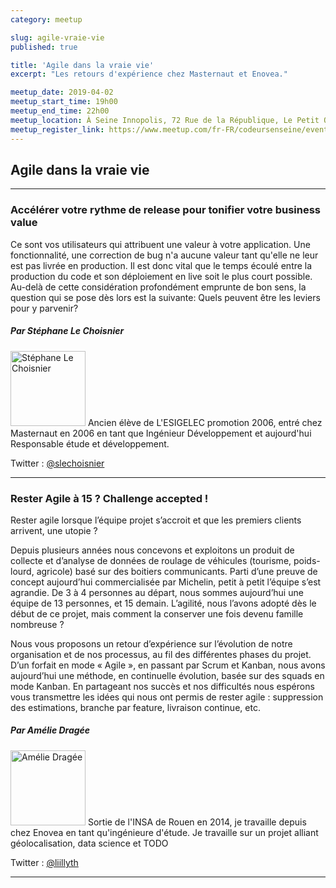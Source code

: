 ```yaml
---
category: meetup

slug: agile-vraie-vie
published: true

title: 'Agile dans la vraie vie'
excerpt: "Les retours d'expérience chez Masternaut et Enovea."

meetup_date: 2019-04-02
meetup_start_time: 19h00
meetup_end_time: 22h00
meetup_location: À Seine Innopolis, 72 Rue de la République, Le Petit Quevilly
meetup_register_link: https://www.meetup.com/fr-FR/codeursenseine/events/259904821
---
```


## Agile dans la vraie vie

---

### Accélérer votre rythme de release pour tonifier votre business value

Ce sont vos utilisateurs qui attribuent une valeur à votre application. Une fonctionnalité, une correction de bug n'a aucune valeur tant qu'elle ne leur est pas livrée en production. Il est donc vital que le temps écoulé entre la production du code et son déploiement en live soit le plus court possible. Au-delà de cette considération profondément emprunte de bon sens, la question qui se pose dès lors est la suivante: Quels peuvent être les leviers pour y parvenir?

##### Par Stéphane Le Choisnier

<img src="https://pbs.twimg.com/profile_images/815846588836904960/9NQ7mK6t_400x400.jpg" alt="Stéphane Le Choisnier" width="120" class="alignleft" />
Ancien élève de L'ESIGELEC promotion 2006, entré chez Masternaut en 2006 en tant que Ingénieur Développement et aujourd'hui Responsable étude et développement.

Twitter : [@slechoisnier](https://twitter.com/slechoisnier)

---

### Rester Agile à 15 ? Challenge accepted !

Rester agile lorsque l’équipe projet s’accroit et que les premiers clients arrivent, une utopie ?

Depuis plusieurs années nous concevons et exploitons un produit de collecte et d’analyse de données de roulage de véhicules (tourisme, poids-lourd, agricole) basé sur des boitiers communicants. Parti d’une preuve de concept aujourd’hui commercialisée par Michelin, petit à petit l’équipe s’est agrandie. De 3 à 4 personnes au départ, nous sommes aujourd’hui une équipe de 13 personnes, et 15 demain. L’agilité, nous l’avons adopté dès le début de ce projet, mais comment la conserver une fois devenu famille nombreuse ?

Nous vous proposons un retour d’expérience sur l’évolution de notre organisation et de nos processus, au fil des différentes phases du projet. D’un forfait en mode « Agile », en passant par Scrum et Kanban, nous avons aujourd’hui une méthode, en continuelle évolution, basée sur des squads en mode Kanban. En partageant nos succès et nos difficultés nous espérons vous transmettre les idées qui nous ont permis de rester agile : suppression des estimations, branche par feature, livraison continue, etc.

##### Par Amélie Dragée

<img src="https://pbs.twimg.com/profile_images/727048064096178177/FdSsVcW3_400x400.jpg" alt="Amélie Dragée" width="120" class="alignleft" />
Sortie de l'INSA de Rouen en 2014, je travaille depuis chez Enovea en tant qu'ingénieure d'étude. Je travaille sur un projet alliant géolocalisation, data science et TODO

Twitter : [@liillyth](https://twitter.com/liillyth)

---

